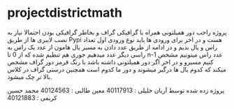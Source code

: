 # projectdistrictmath
پروژه راجب دور همیلتونی همراه با گرافیکی گراف  و بخاطر گرافیکی بودن احتمالا نیاز به نصب لایبری ها از طریق Pypi هست و در اخر برای ورودی ها باید نوع ورودی اول تعداد راس و یال بدیم و در ادامه از طریق عدد دادن به مسیر یال هامون از عدد یک راس به راسی دیگر عدد میدهیم جوری هم تنظیم شده که از 0 تا n-1 عدد راس میتونیم مشخص کنیم مسیرو و در اخر اگر دور همیلتونی داشته باشد با رنگ قرمز دور گراف مشخص میکند که کدوم یال ها درگیر میشوند و دور ما کدوم است همچنین درستی گراف در کلاس بالا تر چک میشود.



پروژه زده شده توسط 
آریان خلیلی : 40117913
معین طالبی : 40124563
محمد حسین کریمی : 40121883



